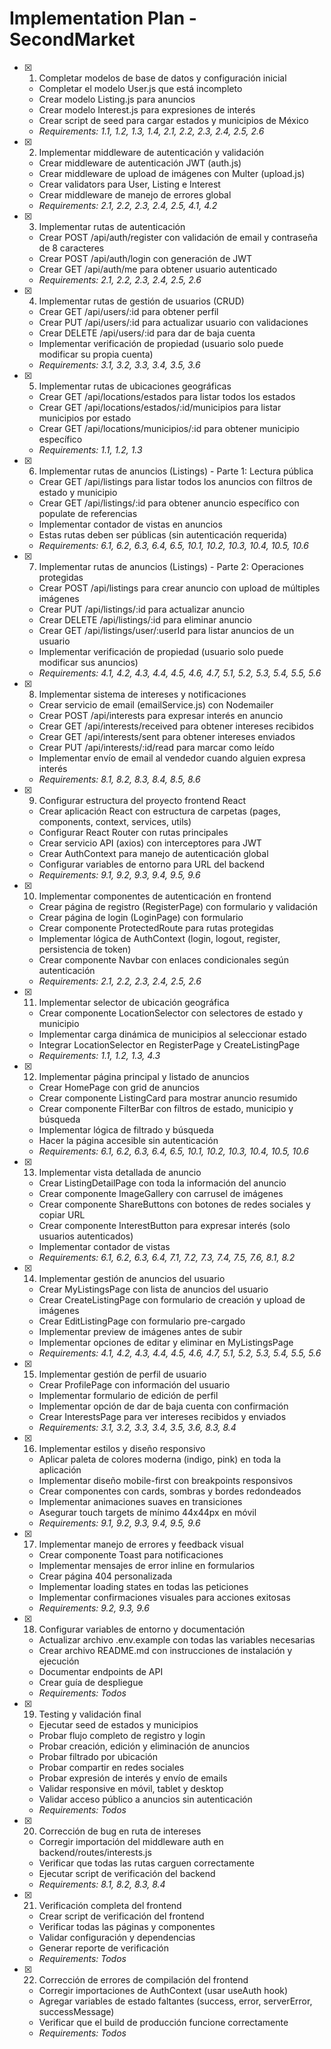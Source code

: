 # Implementation Plan - SecondMarket

- [x] 1. Completar modelos de base de datos y configuración inicial
  - Completar el modelo User.js que está incompleto
  - Crear modelo Listing.js para anuncios
  - Crear modelo Interest.js para expresiones de interés
  - Crear script de seed para cargar estados y municipios de México
  - _Requirements: 1.1, 1.2, 1.3, 1.4, 2.1, 2.2, 2.3, 2.4, 2.5, 2.6_

- [x] 2. Implementar middleware de autenticación y validación
  - Crear middleware de autenticación JWT (auth.js)
  - Crear middleware de upload de imágenes con Multer (upload.js)
  - Crear validators para User, Listing e Interest
  - Crear middleware de manejo de errores global
  - _Requirements: 2.1, 2.2, 2.3, 2.4, 2.5, 4.1, 4.2_

- [x] 3. Implementar rutas de autenticación
  - Crear POST /api/auth/register con validación de email y contraseña de 8 caracteres
  - Crear POST /api/auth/login con generación de JWT
  - Crear GET /api/auth/me para obtener usuario autenticado
  - _Requirements: 2.1, 2.2, 2.3, 2.4, 2.5, 2.6_

- [x] 4. Implementar rutas de gestión de usuarios (CRUD)
  - Crear GET /api/users/:id para obtener perfil
  - Crear PUT /api/users/:id para actualizar usuario con validaciones
  - Crear DELETE /api/users/:id para dar de baja cuenta
  - Implementar verificación de propiedad (usuario solo puede modificar su propia cuenta)
  - _Requirements: 3.1, 3.2, 3.3, 3.4, 3.5, 3.6_

- [x] 5. Implementar rutas de ubicaciones geográficas
  - Crear GET /api/locations/estados para listar todos los estados
  - Crear GET /api/locations/estados/:id/municipios para listar municipios por estado
  - Crear GET /api/locations/municipios/:id para obtener municipio específico
  - _Requirements: 1.1, 1.2, 1.3_

- [x] 6. Implementar rutas de anuncios (Listings) - Parte 1: Lectura pública
  - Crear GET /api/listings para listar todos los anuncios con filtros de estado y municipio
  - Crear GET /api/listings/:id para obtener anuncio específico con populate de referencias
  - Implementar contador de vistas en anuncios
  - Estas rutas deben ser públicas (sin autenticación requerida)
  - _Requirements: 6.1, 6.2, 6.3, 6.4, 6.5, 10.1, 10.2, 10.3, 10.4, 10.5, 10.6_

- [x] 7. Implementar rutas de anuncios (Listings) - Parte 2: Operaciones protegidas
  - Crear POST /api/listings para crear anuncio con upload de múltiples imágenes
  - Crear PUT /api/listings/:id para actualizar anuncio
  - Crear DELETE /api/listings/:id para eliminar anuncio
  - Crear GET /api/listings/user/:userId para listar anuncios de un usuario
  - Implementar verificación de propiedad (usuario solo puede modificar sus anuncios)
  - _Requirements: 4.1, 4.2, 4.3, 4.4, 4.5, 4.6, 4.7, 5.1, 5.2, 5.3, 5.4, 5.5, 5.6_

- [x] 8. Implementar sistema de intereses y notificaciones
  - Crear servicio de email (emailService.js) con Nodemailer
  - Crear POST /api/interests para expresar interés en anuncio
  - Crear GET /api/interests/received para obtener intereses recibidos
  - Crear GET /api/interests/sent para obtener intereses enviados
  - Crear PUT /api/interests/:id/read para marcar como leído
  - Implementar envío de email al vendedor cuando alguien expresa interés
  - _Requirements: 8.1, 8.2, 8.3, 8.4, 8.5, 8.6_

- [x] 9. Configurar estructura del proyecto frontend React
  - Crear aplicación React con estructura de carpetas (pages, components, context, services, utils)
  - Configurar React Router con rutas principales
  - Crear servicio API (axios) con interceptores para JWT
  - Crear AuthContext para manejo de autenticación global
  - Configurar variables de entorno para URL del backend
  - _Requirements: 9.1, 9.2, 9.3, 9.4, 9.5, 9.6_

- [x] 10. Implementar componentes de autenticación en frontend
  - Crear página de registro (RegisterPage) con formulario y validación
  - Crear página de login (LoginPage) con formulario
  - Crear componente ProtectedRoute para rutas protegidas
  - Implementar lógica de AuthContext (login, logout, register, persistencia de token)
  - Crear componente Navbar con enlaces condicionales según autenticación
  - _Requirements: 2.1, 2.2, 2.3, 2.4, 2.5, 2.6_

- [x] 11. Implementar selector de ubicación geográfica
  - Crear componente LocationSelector con selectores de estado y municipio
  - Implementar carga dinámica de municipios al seleccionar estado
  - Integrar LocationSelector en RegisterPage y CreateListingPage
  - _Requirements: 1.1, 1.2, 1.3, 4.3_

- [x] 12. Implementar página principal y listado de anuncios
  - Crear HomePage con grid de anuncios
  - Crear componente ListingCard para mostrar anuncio resumido
  - Crear componente FilterBar con filtros de estado, municipio y búsqueda
  - Implementar lógica de filtrado y búsqueda
  - Hacer la página accesible sin autenticación
  - _Requirements: 6.1, 6.2, 6.3, 6.4, 6.5, 10.1, 10.2, 10.3, 10.4, 10.5, 10.6_

- [x] 13. Implementar vista detallada de anuncio
  - Crear ListingDetailPage con toda la información del anuncio
  - Crear componente ImageGallery con carrusel de imágenes
  - Crear componente ShareButtons con botones de redes sociales y copiar URL
  - Crear componente InterestButton para expresar interés (solo usuarios autenticados)
  - Implementar contador de vistas
  - _Requirements: 6.1, 6.2, 6.3, 6.4, 7.1, 7.2, 7.3, 7.4, 7.5, 7.6, 8.1, 8.2_

- [x] 14. Implementar gestión de anuncios del usuario
  - Crear MyListingsPage con lista de anuncios del usuario
  - Crear CreateListingPage con formulario de creación y upload de imágenes
  - Crear EditListingPage con formulario pre-cargado
  - Implementar preview de imágenes antes de subir
  - Implementar opciones de editar y eliminar en MyListingsPage
  - _Requirements: 4.1, 4.2, 4.3, 4.4, 4.5, 4.6, 4.7, 5.1, 5.2, 5.3, 5.4, 5.5, 5.6_

- [x] 15. Implementar gestión de perfil de usuario
  - Crear ProfilePage con información del usuario
  - Implementar formulario de edición de perfil
  - Implementar opción de dar de baja cuenta con confirmación
  - Crear InterestsPage para ver intereses recibidos y enviados
  - _Requirements: 3.1, 3.2, 3.3, 3.4, 3.5, 3.6, 8.3, 8.4_

- [x] 16. Implementar estilos y diseño responsivo
  - Aplicar paleta de colores moderna (indigo, pink) en toda la aplicación
  - Implementar diseño mobile-first con breakpoints responsivos
  - Crear componentes con cards, sombras y bordes redondeados
  - Implementar animaciones suaves en transiciones
  - Asegurar touch targets de mínimo 44x44px en móvil
  - _Requirements: 9.1, 9.2, 9.3, 9.4, 9.5, 9.6_

- [x] 17. Implementar manejo de errores y feedback visual
  - Crear componente Toast para notificaciones
  - Implementar mensajes de error inline en formularios
  - Crear página 404 personalizada
  - Implementar loading states en todas las peticiones
  - Implementar confirmaciones visuales para acciones exitosas
  - _Requirements: 9.2, 9.3, 9.6_

- [x] 18. Configurar variables de entorno y documentación
  - Actualizar archivo .env.example con todas las variables necesarias
  - Crear archivo README.md con instrucciones de instalación y ejecución
  - Documentar endpoints de API
  - Crear guía de despliegue
  - _Requirements: Todos_

- [x] 19. Testing y validación final
  - Ejecutar seed de estados y municipios
  - Probar flujo completo de registro y login
  - Probar creación, edición y eliminación de anuncios
  - Probar filtrado por ubicación
  - Probar compartir en redes sociales
  - Probar expresión de interés y envío de emails
  - Validar responsive en móvil, tablet y desktop
  - Validar acceso público a anuncios sin autenticación
  - _Requirements: Todos_

- [x] 20. Corrección de bug en ruta de intereses
  - Corregir importación del middleware auth en backend/routes/interests.js
  - Verificar que todas las rutas carguen correctamente
  - Ejecutar script de verificación del backend
  - _Requirements: 8.1, 8.2, 8.3, 8.4_

- [x] 21. Verificación completa del frontend
  - Crear script de verificación del frontend
  - Verificar todas las páginas y componentes
  - Validar configuración y dependencias
  - Generar reporte de verificación
  - _Requirements: Todos_

- [x] 22. Corrección de errores de compilación del frontend
  - Corregir importaciones de AuthContext (usar useAuth hook)
  - Agregar variables de estado faltantes (success, error, serverError, successMessage)
  - Verificar que el build de producción funcione correctamente
  - _Requirements: Todos_
